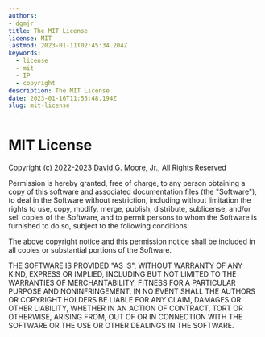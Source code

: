 ```yaml
---
authors:
- dgmjr
title: The MIT License
license: MIT
lastmod: 2023-01-11T02:45:34.204Z
keywords:
  - license
  - mit
  - IP
  - copyright
description: The MIT License
date: 2023-01-16T11:55:48.194Z
slug: mit-license
---
```

# MIT License

Copyright (c) 2022-2023 [David G. Moore, Jr.](mailto:david@dgmjr.io "Send David an email"), All Rights Reserved

Permission is hereby granted, free of charge, to any person obtaining a copy
of this software and associated documentation files (the "Software"), to deal
in the Software without restriction, including without limitation the rights
to use, copy, modify, merge, publish, distribute, sublicense, and/or sell
copies of the Software, and to permit persons to whom the Software is
furnished to do so, subject to the following conditions:

The above copyright notice and this permission notice shall be included in all
copies or substantial portions of the Software.

THE SOFTWARE IS PROVIDED "AS IS", WITHOUT WARRANTY OF ANY KIND, EXPRESS OR
IMPLIED, INCLUDING BUT NOT LIMITED TO THE WARRANTIES OF MERCHANTABILITY,
FITNESS FOR A PARTICULAR PURPOSE AND NONINFRINGEMENT. IN NO EVENT SHALL THE
AUTHORS OR COPYRIGHT HOLDERS BE LIABLE FOR ANY CLAIM, DAMAGES OR OTHER
LIABILITY, WHETHER IN AN ACTION OF CONTRACT, TORT OR OTHERWISE, ARISING FROM,
OUT OF OR IN CONNECTION WITH THE SOFTWARE OR THE USE OR OTHER DEALINGS IN THE
SOFTWARE.
